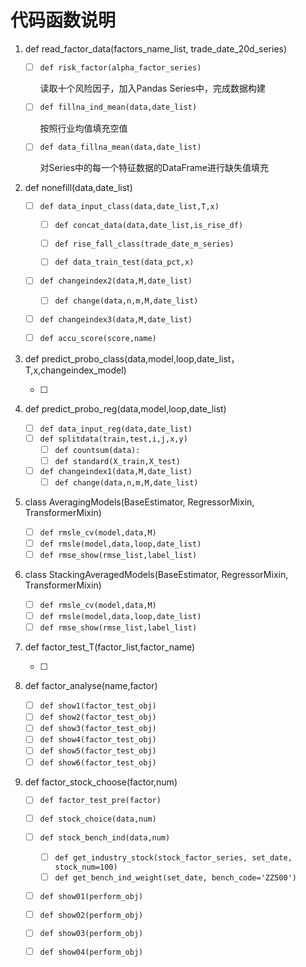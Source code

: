 # 代码函数说明

1. def read_factor_data(factors_name_list, trade_date_20d_series)

   - [ ] `def risk_factor(alpha_factor_series)`

     读取十个风险因子，加入Pandas Series中，完成数据构建

   - [ ] `def fillna_ind_mean(data,date_list)`

     按照行业均值填充空值

   - [ ] `def data_fillna_mean(data,date_list)`

     对Series中的每一个特征数据的DataFrame进行缺失值填充

2. def nonefill(data,date_list)

   - [ ] `def data_input_class(data,date_list,T,x)`

     - [ ] `def concat_data(data,date_list,is_rise_df)`

     - [ ] `def rise_fall_class(trade_date_m_series)`

     - [ ] `def data_train_test(data_pct,x)`

   - [ ] `def changeindex2(data,M,date_list)`
     - [ ] `def change(data,n,m,M,date_list)`
   - [ ] `def changeindex3(data,M,date_list)`
   - [ ] `def accu_score(score,name)`

3. def predict_probo_class(data,model,loop,date_list，T,x,changeindex_model)

   - [ ] 

4. def predict_probo_reg(data,model,loop,date_list)

   - [ ] `def data_input_reg(data,date_list)`
   - [ ] `def splitdata(train,test,i,j,x,y)`
     - [ ] `def countsum(data):`
     - [ ] `def standard(X_train,X_test)`
   - [ ] `def changeindex1(data,M,date_list)`
     - [ ] `def change(data,n,m,M,date_list)`

5. class AveragingModels(BaseEstimator, RegressorMixin, TransformerMixin)

   - [ ] `def rmsle_cv(model,data,M)`
   - [ ] `def rmsle(model,data,loop,date_list)`
   - [ ] `def rmse_show(rmse_list,label_list)`

6. class StackingAveragedModels(BaseEstimator, RegressorMixin, TransformerMixin)

   - [ ] `def rmsle_cv(model,data,M)`
   - [ ] `def rmsle(model,data,loop,date_list)`
   - [ ] `def rmse_show(rmse_list,label_list)`

7. def factor_test_T(factor_list,factor_name)

   - [ ] 

8. def factor_analyse(name,factor)

   - [ ] `def show1(factor_test_obj)`
   - [ ] `def show2(factor_test_obj)`
   - [ ] `def show3(factor_test_obj)`
   - [ ] `def show4(factor_test_obj)`
   - [ ] `def show5(factor_test_obj)`
   - [ ] `def show6(factor_test_obj)`

9. def factor_stock_choose(factor,num)

   - [ ] `def factor_test_pre(factor)`
   - [ ] `def stock_choice(data,num)`

   - [ ] `def stock_bench_ind(data,num)`
     - [ ] `def get_industry_stock(stock_factor_series, set_date, stock_num=100)`
     - [ ] `def get_bench_ind_weight(set_date, bench_code='ZZ500')`
   - [ ] `def show01(perform_obj)`
   - [ ] `def show02(perform_obj)`
   - [ ] `def show03(perform_obj)`
   - [ ] `def show04(perform_obj)`